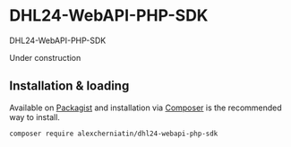 # DHL24-WebAPI-PHP-SDK
DHL24-WebAPI-PHP-SDK

Under construction

## Installation & loading
Available on [Packagist](https://packagist.org/packages/alexcherniatin/dhl24-webapi-php-sdk) and installation via [Composer](https://getcomposer.org) is the recommended way to install. 

```sh
composer require alexcherniatin/dhl24-webapi-php-sdk
```